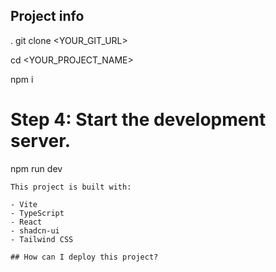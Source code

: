 

## Project info


.
git clone <YOUR_GIT_URL>

cd <YOUR_PROJECT_NAME>

npm i

# Step 4: Start the development server.
npm run dev
```
This project is built with:

- Vite
- TypeScript
- React
- shadcn-ui
- Tailwind CSS

## How can I deploy this project?


